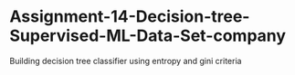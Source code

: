 # Assignment-14-Decision-tree-Supervised-ML-Data-Set-company
Building decision tree classifier using entropy and gini criteria
